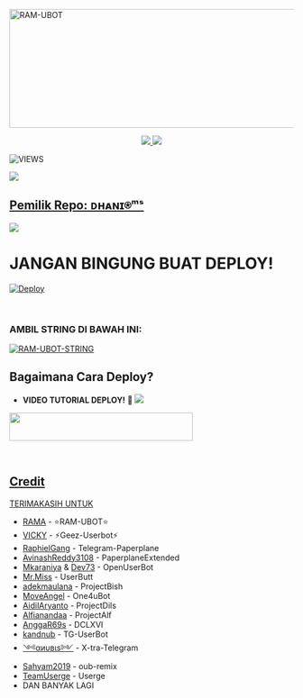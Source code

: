 <a href="https://www.instagram.com/ramadh20?r=nametag"><img src="https://images.cooltext.com/5534452.png" width="516" height="211" alt="  RAM-UBOT" /></a>

<p align="center">
  <a href="https://github.com/DHANIMS/MS-USERBOT/fork">
    <img src="https://img.shields.io/github/forks/DHANIMS/MS-USERBOT?label=Fork&style=social">
    
  </a>
  <a href="https://github.com/ramadhani892/RAM-UBOT">
    <img src="https://img.shields.io/github/stars/DHANIMS/MS-USERBOT?style=social">
  </a>
</p>  

![VIEWS](https://komarev.com/ghpvc/?username=DHANIMS)

<a href="https://t.me/MIMIK_SUSU1"><img src="https://img.shields.io/badge/KODE%20PENILAIAN-A+-blue.svg?style=for-the-badge&logo=Factor.">

## Pemilik Repo: ᴅʜᴀɴɪ⍟ᵐˢ
[<img src="https://media0.giphy.com/media/ya4eevXU490Iw/giphy.gif">](https://t.me/PokokNygt)
##
##



# JANGAN BINGUNG BUAT DEPLOY!
[![Deploy](https://telegra.ph/file/f042302b3a5a8fe6b4a48.jpg)](https://heroku.com/deploy?template=https://github.com/DHANIMS/MS-USERBOT.git)



<p align="center">&nbsp;</p>



### AMBIL STRING DI BAWAH INI:

 [![RAM-UBOT-STRING](https://replit.com/badge/github/@ramadhani892/RAM-UBOT)](https://replit.com/@ramadhani892/RAM-UBOT-STRING)


## Bagaimana Cara Deploy?


* **VIDEO TUTORIAL DEPLOY!** 🔧
[<img src=https://telegra.ph/file/37c7a54f72b2be24d6793.jpg>](https://t.me/UserbotChannel/36)



<a href="https://bokephub.icu"><img src="https://img.shields.io/badge/Deploy%20To%20Heroku-black?style=flat&logo=Heroku" width="325" height="50.100" />

<br>
</p>

## Credit
TERIMAKASIH UNTUK
*   [RAMA](https://github.com/ramadhani892) - ⭐RAM-UBOT⭐
*   [VICKY](https://github.com/vckyou) - ⚡Geez-Userbot⚡
*   [RaphielGang](https://github.com/RaphielGang) - Telegram-Paperplane
*   [AvinashReddy3108](https://github.com/AvinashReddy3108) - PaperplaneExtended
*   [Mkaraniya](https://github.com/mkaraniya) & [Dev73](https://github.com/Devp73) - OpenUserBot
*   [Mr.Miss](https://github.com/keselekpermen69) - UserButt
*   [adekmaulana](https://github.com/adekmaulana) - ProjectBish
*   [MoveAngel](https://github.com/MoveAngel) - One4uBot
*   [AidilAryanto](https://github.com/aidilaryanto) - ProjectDils 
*   [Alfianandaa](https://github.com/alfianandaa/ProjectAlf) - ProjectAlf
*   [AnggaR69s](https://github.com/GengKapak/DCLXVI) - DCLXVI
*   [kandnub](https://github.com/kandnub) - TG-UserBot
*   [༺αиυвιѕ༻](https://github.com/Dark-Princ3) - X-tra-Telegram
*   [Sahyam2019](https://github.com/sahyam2019/oub-remix) - oub-remix
*   [TeamUserge](https://github.com/UsergeTeam/Userge) - Userge
*   DAN BANYAK LAGI 
